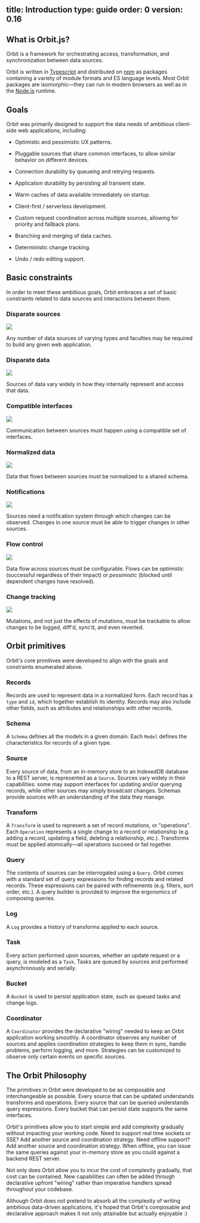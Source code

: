 title: Introduction
type: guide
order: 0
version: 0.16
---

## What is Orbit.js?

Orbit is a framework for orchestrating access, transformation, and
synchronization between data sources.

Orbit is written in [Typescript](https://www.typescriptlang.org) and distributed
on [npm](https://www.npmjs.com/org/orbit) as packages containing a variety of
module formats and ES language levels. Most Orbit packages are isomorphic—they
can run in modern browsers as well as in the [Node.js](https://nodejs.org/)
runtime.

## Goals

Orbit was primarily designed to support the data needs of ambitious client-side
web applications, including:

* Optimistic and pessimistic UX patterns.

* Pluggable sources that share common interfaces, to allow similar behavior on
  different devices.

* Connection durability by queueing and retrying requests.

* Application durability by persisting all transient state.

* Warm caches of data available immediately on startup.

* Client-first / serverless development.

* Custom request coordination across multiple sources, allowing for priority
  and fallback plans.

* Branching and merging of data caches.

* Deterministic change tracking.

* Undo / redo editing support.

## Basic constraints

In order to meet these ambitious goals, Orbit embraces a set of basic
constraints related to data sources and interactions between them.

### Disparate sources

<img src="/images/concepts/disparate-sources.png" class="medium-pic right-pic" />

Any number of data sources of varying types and faculties may be required to
build any given web application.

<div class="clearfix"></div>

### Disparate data

<img src="/images/concepts/disparate-data.png" class="medium-pic right-pic" />

Sources of data vary widely in how they internally represent and access that
data.

<div class="clearfix"></div>

### Compatible interfaces

<img src="/images/concepts/common-interfaces.png" class="medium-pic right-pic" />

Communication between sources must happen using a compatible set of interfaces.

<div class="clearfix"></div>

### Normalized data

<img src="/images/concepts/normalized-data.png" class="medium-pic right-pic" />

Data that flows between sources must be normalized to a shared schema.

<div class="clearfix"></div>

### Notifications

<img src="/images/concepts/evented-connections.png" class="medium-pic right-pic" />

Sources need a notification system through which changes can be
observed. Changes in one source must be able to trigger changes in other
sources.

<div class="clearfix"></div>

### Flow control

<img src="/images/concepts/flow-control.png" class="medium-pic right-pic" />

Data flow across sources must be configurable. Flows can be _optimistic_
(successful regardless of their impact) or _pessimistic_ (blocked until
dependent changes have resolved).

<div class="clearfix"></div>

### Change tracking

<img src="/images/concepts/change-tracking.png" class="medium-pic right-pic" />

Mutations, and not just the effects of mutations, must be trackable to allow
changes to be logged, diff'd, sync’d, and even reverted.

<div class="clearfix"></div>

## Orbit primitives

Orbit's core primitives were developed to align with the goals and
constraints enumerated above.

### Records

Records are used to represent data in a normalized form. Each record has a
`type` and `id`, which together establish its identity. Records may also include
other fields, such as attributes and relationships with other records.

### Schema

A `Schema` defines all the models in a given domain. Each `Model` defines the
characteristics for records of a given type.

### Source

Every source of data, from an in-memory store to an IndexedDB database to a REST
server, is represented as a `Source`. Sources vary widely in their capabilities:
some may support interfaces for updating and/or querying records, while other
sources may simply broadcast changes. Schemas provide sources with an
understanding of the data they manage.

### Transform

A `Transform` is used to represent a set of record mutations, or "operations".
Each `Operation` represents a single change to a record or relationship (e.g.
adding a record, updating a field, deleting a relationship, etc.). Transforms
must be applied atomically—all operations succeed or fail together.

### Query

The contents of sources can be interrogated using a `Query`. Orbit comes with a
standard set of query expressions for finding records and related records. These
expressions can be paired with refinements (e.g. filters, sort order, etc.). A
query builder is provided to improve the ergonomics of composing queries.

### Log

A `Log` provides a history of transforms applied to each source.

### Task

Every action performed upon sources, whether an update request or a query, is
modeled as a `Task`. Tasks are queued by sources and performed asynchronously
and serially.

### Bucket

A `Bucket` is used to persist application state, such as queued tasks and
change logs.

### Coordinator

A `Coordinator` provides the declarative "wiring" needed to keep an Orbit
application working smoothly. A coordinator observes any number of sources and
applies coordination strategies to keep them in sync, handle problems, perform
logging, and more. Strategies can be customized to observe only certain events
on specific sources.

## The Orbit Philosophy

The primitives in Orbit were developed to be as composable and interchangeable
as possible. Every source that can be updated understands transforms and
operations. Every source that can be queried understands query expressions.
Every bucket that can persist state supports the same interfaces.

Orbit's primitives allow you to start simple and add complexity gradually
without impacting your working code. Need to support real time sockets or SSE?
Add another source and coordination strategy. Need offline support? Add another
source and coordination strategy. When offline, you can issue the same queries
against your in-memory store as you could against a backend REST server.

Not only does Orbit allow you to incur the cost of complexity gradually, that
cost can be contained. New capabilities can often be added through declarative
upfront "wiring" rather than imperative handlers spread throughout your
codebase.

Although Orbit does not pretend to absorb all the complexity of writing
ambitious data-driven applications, it's hoped that Orbit's composable and
declarative approach makes it not only attainable but actually enjoyable :)
